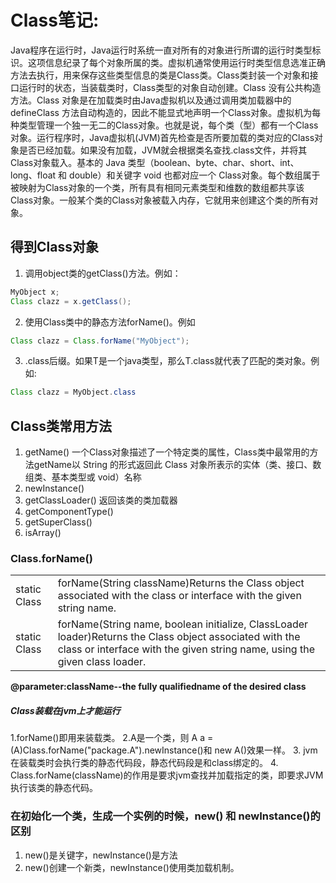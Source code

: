 # Class笔记:
Java程序在运行时，Java运行时系统一直对所有的对象进行所谓的运行时类型标识。这项信息纪录了每个对象所属的类。虚拟机通常使用运行时类型信息选准正确方法去执行，用来保存这些类型信息的类是Class类。Class类封装一个对象和接口运行时的状态，当装载类时，Class类型的对象自动创建。Class 没有公共构造方法。Class 对象是在加载类时由Java虚拟机以及通过调用类加载器中的 defineClass 方法自动构造的，因此不能显式地声明一个Class对象。虚拟机为每种类型管理一个独一无二的Class对象。也就是说，每个类（型）都有一个Class对象。运行程序时，Java虚拟机(JVM)首先检查是否所要加载的类对应的Class对象是否已经加载。如果没有加载，JVM就会根据类名查找.class文件，并将其Class对象载入。基本的 Java 类型（boolean、byte、char、short、int、long、float 和 double）和关键字 void 也都对应一个 Class对象。每个数组属于被映射为Class对象的一个类，所有具有相同元素类型和维数的数组都共享该Class对象。一般某个类的Class对象被载入内存，它就用来创建这个类的所有对象。

## 得到Class对象
1. 调用object类的getClass()方法。例如：
```java
MyObject x;
Class clazz = x.getClass();
```
2. 使用Class类中的静态方法forName()。例如
```java
Class clazz = Class.forName("MyObject");
```
3. .class后缀。如果T是一个java类型，那么T.class就代表了匹配的类对象。例如:
````java
Class clazz = MyObject.class
````

## Class类常用方法
1. getName()
一个Class对象描述了一个特定类的属性，Class类中最常用的方法getName以 String 的形式返回此 Class 对象所表示的实体（类、接口、数组类、基本类型或 void）名称
2. newInstance()
3. getClassLoader()
返回该类的类加载器
4. getComponentType()
5. getSuperClass()
6. isArray()
    
### Class.forName()


<table>
    <tr>
        <td color ='green'>static Class</td>
        <td color='green'>forName(String className)Returns the Class object associated with the class or interface with the given string name.</td>
    </tr>
    <tr>
        <td color='blue'>static Class</td>
        <td color='blue'>forName(String name, boolean initialize, ClassLoader loader)Returns the Class object associated with the class or interface with the given string name, using the given class loader.</td>
    </tr>
</table>

__@parameter:className--the fully qualifiedname of the desired class__

##### Class装载在jvm上才能运行
1.forName()即用来装载类。 
2.A是一个类，则 A a = (A)Class.forName("package.A").newInstance()和 new A()效果一样。
3. jvm在装载类时会执行类的静态代码段，静态代码段是和class绑定的。
4. Class.forName(className)的作用是要求jvm查找并加载指定的类，即要求JVM执行该类的静态代码。

### 在初始化一个类，生成一个实例的时候，new() 和 newInstance()的区别
1. new()是关键字，newInstance()是方法
2. new()创建一个新类，newInstance()使用类加载机制。
